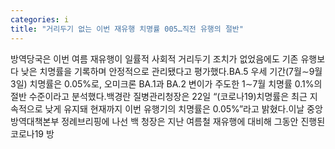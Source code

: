 ```yaml
---
categories: i
title: "거리두기 없는 이번 재유행 치명률 005…직전 유행의 절반"
---
```

방역당국은 이번 여름 재유행이 일률적 사회적 거리두기 조치가 없었음에도 기존 유행보다 낮은 치명률을 기록하며 안정적으로 관리됐다고 평가했다.BA.5 우세 기간(7월∼9월 3일) 치명률은 0.05%로, 오미크론 BA.1과 BA.2 변이가 주도한 1∼7월 치명률 0.1%의 절반 수준이라고 분석했다.백경란 질병관리청장은 22일 “(코로나19)치명률은 최근 지속적으로 낮게 유지돼 현재까지 이번 유행기의 치명률은 0.05%”라고 밝혔다.이날 중앙방역대책본부 정례브리핑에 나선 백 청장은 지난 여름철 재유행에 대비해 그동안 진행된 코로나19 방